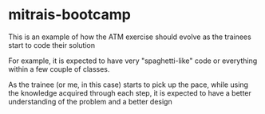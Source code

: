 # mitrais-bootcamp

This is an example of how the ATM exercise should evolve as the trainees start to code their solution

For example, it is expected to have very "spaghetti-like" code or everything within a few couple of classes.

As the trainee (or me, in this case) starts to pick up the pace, while using the knowledge acquired through each step, it is expected to have a better understanding of the problem and a better design


